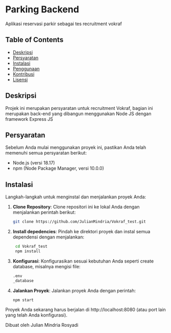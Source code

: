# Parking Backend

Aplikasi reservasi parkir sebagai tes recruitment vokraf

## Table of Contents

- [Deskripsi](#deskripsi)
- [Persyaratan](#persyaratan)
- [Instalasi](#instalasi)
- [Penggunaan](#penggunaan)
- [Kontribusi](#kontribusi)
- [Lisensi](#lisensi)

## Deskripsi

Projek ini merupakan persyaratan untuk recruitment Vokraf, bagian ini merupakan back-end yang dibangun menggunakan Node JS dengan framework Express JS

## Persyaratan

Sebelum Anda mulai menggunakan proyek ini, pastikan Anda telah memenuhi semua persyaratan berikut:

- Node.js (versi 18.17)
- npm (Node Package Manager, versi 10.0.0)

## Instalasi

Langkah-langkah untuk menginstal dan menjalankan proyek Anda:

1. **Clone Repository**: Clone repositori ini ke lokal Anda dengan menjalankan perintah berikut:

   ```bash
   git clone https://github.com/JulianMindria/Vokraf_test.git   

2. **Install depedencies**: Pindah ke direktori proyek dan instal semua dependensi dengan menjalankan:

   ```bash
    cd Vokraf_test
    npm install

3. **Konfigurasi**: Konfigurasikan sesuai kebutuhan Anda seperti create database, misalnya mengisi file: 

    ```bash
    .env
    _database

4. **Jalankan Proyek**: Jalankan proyek Anda dengan perintah:

    ```bash
    npm start

Proyek Anda sekarang harus berjalan di http://localhost:8080 (atau port lain yang telah Anda konfigurasi).

Dibuat oleh Julian Mindria Rosyadi



    



